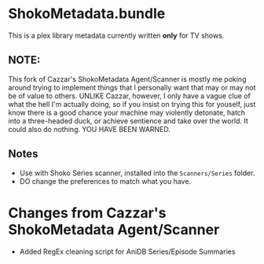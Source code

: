 ShokoMetadata.bundle
====================
This is a plex library metadata currently written **only** for TV shows.

## NOTE:
This fork of Cazzar's ShokoMetadata Agent/Scanner is mostly me poking around trying to implement things that I personally want that may or may not be of value to others.
UNLIKE Cazzar, however, I only have a vague clue of what the hell I'm actually doing, so if you insist on trying this for youself, just know there is a good chance your machine may violently detonate, hatch into a three-headed duck, or achieve sentience and take over the world. It could also do nothing. YOU HAVE BEEN WARNED.

## Notes

- Use with Shoko Series scanner, installed into the `Scanners/Series` folder.
- DO change the preferences to match what you have.

# Changes from Cazzar's ShokoMetadata Agent/Scanner

 - Added RegEx cleaning script for AniDB Series/Episode Summaries
